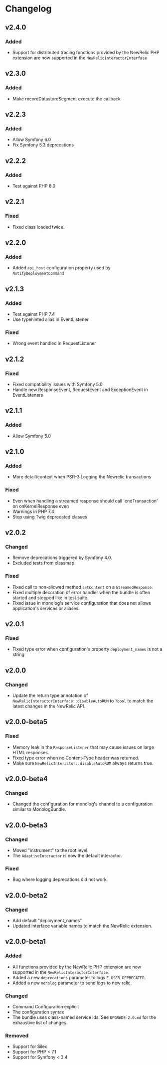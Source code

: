 # Changelog

## v2.4.0

### Added

- Support for distributed tracing functions provided by the NewRelic PHP extension are now supported in the `NewRelicInteractorInterface`

## v2.3.0

### Added

- Make recordDatastoreSegment execute the callback

## v2.2.3

### Added

- Allow Symfony 6.0
- Fix Symfony 5.3 deprecations

## v2.2.2

### Added

- Test against PHP 8.0

## v2.2.1

### Fixed

- Fixed class loaded twice.

## v2.2.0

### Added

- Added `api_host` configuration property used by `NotifyDeploymentCommand`

## v2.1.3

### Added

- Test against PHP 7.4
- Use typehinted alias in EventListener

### Fixed

- Wrong event handled in RequestListener

## v2.1.2

### Fixed

- Fixed compatibility issues with Symfony 5.0
- Handle new ResponseEvent, RequestEvent and ExceptionEvent in EventListeners

## v2.1.1

### Added

- Allow Symfony 5.0

## v2.1.0

### Added

- More detail/context when PSR-3 Logging the Newrelic transactions

### Fixed

- Even when handling a streamed response should call 'endTransaction' on onKernelResponse even
- Warnings in PHP 7.4
- Stop using Twig deprecated classes

## v2.0.2

### Changed

- Remove deprecations triggered by Symfony 4.0.
- Excluded tests from classmap.

### Fixed

- Fixed call to non-allowed method `setContent` on a `StreamedResponse`.
- Fixed multiple decoration of error handler when the bundle is often started and stopped like in test suite.
- Fixed issue in monolog's service configuration that does not allows application's services or aliases.

## v2.0.1

### Fixed

- Fixed type error when configuration's property `deployment_names` is not a string

## v2.0.0

### Changed

- Update the return type annotation of `NewRelicInteractorInterface::disableAutoRUM` to `?bool`
  to match the latest changes in the NewRelic API.

## v2.0.0-beta5

### Fixed

- Memory leak in the `ResponseListener` that may cause issues on large HTML responses.
- Fixed type error when no Content-Type header was returned.
- Make sure `NewRelicInteractor::disableAutoRUM` always returns true.

## v2.0.0-beta4

### Changed

- Changed the configuration for monolog's channel to a configuration similar to MonologBundle.

## v2.0.0-beta3

### Changed

- Moved "instrument" to the root level
- The `AdaptiveInteractor` is now the default interactor.

### Fixed

- Bug where logging deprecations did not work.

## v2.0.0-beta2

### Changed

- Add default "deployment_names"
- Updated interface variable names to match the NewRelic extension.


## v2.0.0-beta1

### Added

- All functions provided by the NewRelic PHP extension are now supported in the `NewRelicInteractorInterface`.
- Added a new `deprecations` parameter to logs `E_USER_DEPRECATED`.
- Added a new `monolog` parameter to send logs to new relic.

### Changed

- Command Configuration explicit
- The configuration syntax
- The bundle uses class-named service ids. See `UPGRADE-2.0.md` for the exhaustive list of changes

### Removed

- Support for Silex
- Support for PHP < 7.1
- Support for Symfony < 3.4
